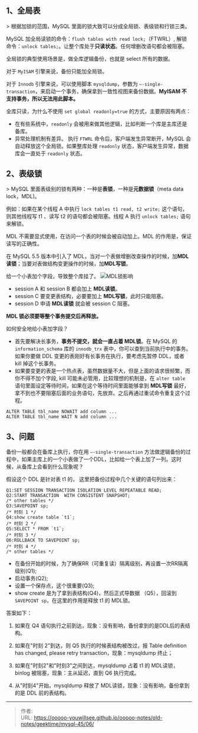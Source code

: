 # 

## 1、全局表

&gt; 根据加锁的范围，MySQL 里面的锁大致可以分成全局锁、表级锁和行锁三类。

MySQL 加全局读锁的命令：`flush tables with read lock;`（FTWRL）, 解锁命令：`unlock tables;`。让整个库处于**只读状态**。任何增删改语句都会被阻塞。

全局锁的典型使用场景是，做全库逻辑备份，也就是 select 所有的数据。

对于 `MyISAM` 引擎来说，备份只能加全局锁。

对于 `Innodb` 引擎来说，可以使用脚本 `mysqldump`，参数为 `–-single-transaction`，来启动一个事务，确保拿到一致性视图来备份数据。**MyISAM 不支持事务，所以无法用此脚本。**

全库只读，为什么不使用 `set global readonly=true` 的方式，主要原因有两点：
- 在有些系统中，`readonly` 会被用来做其他逻辑，比如判断一个库是主库还是备库。
- 异常处理机制有差异。 执行 `FTWRL` 命令后，客户端发生异常断开，MySQL 会自动释放这个全局锁。如果整库处理 `readonly` 状态，客户端发生异常，数据库会一直处于 `readonly` 状态。

## 2、表级锁

&gt; MySQL 里面表级别的锁有两种：一种是**表锁**，一种是**元数据锁**（meta data lock，MDL)。

例如：如果在某个线程 A 中执行 `lock tables t1 read, t2 write;` 这个语句，则其他线程写 t1 、读写 t2 的语句都会被阻塞。线程 A 执行 `unlock tables;` 语句来解锁。

MDL 不需要显式使用，在访问一个表的时候会被自动加上。MDL 的作用是，保证读写的正确性。

在 MySQL 5.5 版本中引入了 MDL，当对一个表做增删改查操作的时候，加**MDL读锁**；当要对表做结构变更操作的时候，加**MDL写锁**。


给一个小表加个字段，导致整个库挂了。
![MDL锁影响](./imgs/06_01.png)

- session A 和 session B 都会加上 **MDL读锁**。
- session C 要变更表结构，必要要加上 **MDL写锁**，此时只能阻塞。
- session D 申请 **MDL读锁** 就会被 session C 阻塞。

**MDL 锁必须要等整个事务提交后再释放。**

如何安全地给小表加字段？

- 首先要解决长事务，**事务不提交，就会一直占着 MDL锁**。在 MySQL 的 `information_schema`  库的 `innodb_trx` 表中，你可以查到当前执行中的事务。如果你要做 DDL 变更的表刚好有长事务在执行，要考虑先暂停 DDL，或者 kill 掉这个长事务。
- 如果要变更的表是一个热点表，虽然数据量不大，但是上面的请求很频繁，而你不得不加个字段, kill 可能未必管用，比较理想的机制是，在 `alter table` 语句里面设定等待时间，如果在这个等待时间里面能够拿到 **MDL写锁** 最好，拿不到也不要阻塞后面的业务语句，先放弃。之后再通过重试命令重复这个过程。

```shell script
ALTER TABLE tbl_name NOWAIT add column ...
ALTER TABLE tbl_name WAIT N add column ... 
```

## 3、问题

备份一般都会在备库上执行，你在用 `–-single-transaction` 方法做逻辑备份的过程中，如果主库上的一个小表做了一个DDL，比如给一个表上加了一列。这时候，从备库上会看到什么现象呢？


假设这个 DDL 是针对表 t1 的， 这里把备份过程中几个关键的语句列出来：
```shell script
Q1:SET SESSION TRANSACTION ISOLATION LEVEL REPEATABLE READ;
Q2:START TRANSACTION  WITH CONSISTENT SNAPSHOT;
/* other tables */
Q3:SAVEPOINT sp;
/* 时刻 1 */
Q4:show create table `t1`;
/* 时刻 2 */
Q5:SELECT * FROM `t1`;
/* 时刻 3 */
Q6:ROLLBACK TO SAVEPOINT sp;
/* 时刻 4 */
/* other tables */
```

- 在备份开始的时候，为了确保RR（可重复读）隔离级别，再设置一次RR隔离级别(Q1);
- 启动事务(Q2);
- 设置一个保存点，这个很重要(Q3);
- show create 是为了拿到表结构(Q4)，然后正式导数据 （Q5），回滚到`SAVEPOINT sp`，在这里的作用是释放 t1 的 MDL锁。

答案如下：
1. 如果在 Q4 语句执行之前到达，现象：没有影响，备份拿到的是DDL后的表结构。

2. 如果在&#34;时刻 2&#34;到达，则 Q5 执行的时候表结构被改过，报 Table definition has changed, please retry transaction，现象：mysqldump 终止；

3. 如果在&#34;时刻2&#34;和&#34;时刻3&#34;之间到达，mysqldump 占着 t1 的 MDL读锁，binlog 被阻塞，现象：主从延迟，直到 Q6 执行完成。

4. 从&#34;时刻4&#34;开始，mysqldump 释放了 MDL读锁，现象：没有影响，备份拿到的是 DDL 前的表结构。













---

> 作者:   
> URL: https://ooooo-youwillsee.github.io/ooooo-notes/old-notes/geektime/mysql-45/06/  

